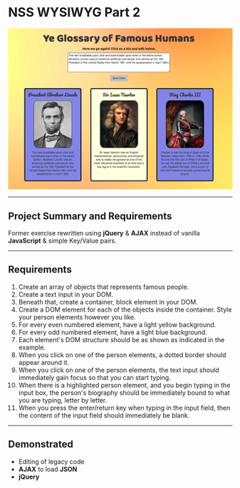 # NSS WYSIWYG Part 2

![Splashpage](https://github.com/mitchellblom/wizzy2/blob/wizzy2/wizzy2.png)

<hr>

## Project Summary and Requirements
Former exercise rewritten using **jQuery** & **AJAX** instead of vanilla **JavaScript** & simple Key/Value pairs.

<hr>

## Requirements
1. Create an array of objects that represents famous people.
2. Create a text input in your DOM.
3. Beneath that, create a container, block element in your DOM.
4. Create a DOM element for each of the objects inside the container. Style your person elements however you like.
5. For every even numbered element, have a light yellow background.
6. For every odd numbered element, have a light blue background.
7. Each element's DOM structure should be as shown as indicated in the example.
8. When you click on one of the person elements, a dotted border should appear around it.
9. When you click on one of the person elements, the text input should immediately gain focus so that you can start typing.
10. When there is a highlighted person element, and you begin typing in the input box, the person's biography should be immediately bound to what you are typing, letter by letter.
11. When you press the enter/return key when typing in the input field, then the content of the input field should immediately be blank.

<hr>

## Demonstrated
 - Editing of legacy code
 - **AJAX** to load **JSON**
 - **jQuery**